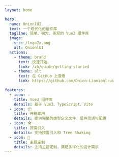 ```yaml
---
layout: home

hero:
  name: OnionlUI
  text: 一个现代化的组件库
  tagline: 简单、强大、美观的 Vue3 组件库
  image:
    src: /logo2x.png
    alt: OnionlUI
  actions:
    - theme: brand
      text: 快速开始
      link: /zh/guide/getting-started
    - theme: alt
      text: 在 GitHub 上查看
      link: https://github.com/Onion-L/onionl-ui

features:
  - icon: 💡
    title: Vue3 组件库
    details: 基于 Vue3、TypeScript、Vite
  - icon: 📦
    title: 开箱即用
    details: 提供完整的类型定义文件，组件灵活可配置
  - icon: 🛠️
    title: 按需引入
    details: 支持按需引入和 Tree Shaking
  - icon: 🎨
    title: 主题定制
    details: 支持主题定制，满足多样化的设计需求
---
```

